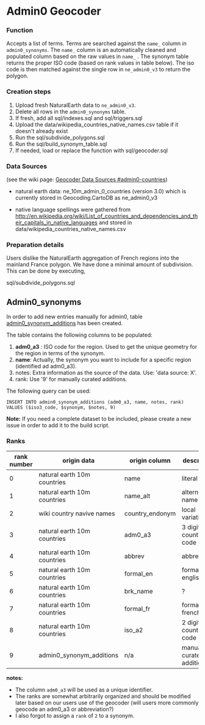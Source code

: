 Admin0 Geocoder
===============

### Function

Accepts a list of terms. Terms are searched against the ```name_``` column in ```admin0_synonyms```. The ```name_``` column is an automatically cleaned and populated column based on the raw values in ```name_``` . The synonym table returns the proper ISO code (based on rank values in table below). The iso code is then matched against the single row in ```ne_admin0_v3``` to return the polygon.

### Creation steps

1. Upload fresh NaturalEarth data to ```ne_admin0_v3```. 
2. Delete all rows in the ```admin0_synonyms``` table. 
3. If fresh, add all sql/indexes.sql and sql/triggers.sql
4. Upload the data/wikipedia_countries_native_names.csv table if it doesn't already exist
5. Run the sql/subdivide_polygons.sql 
6. Run the sql/build_synonym_table.sql
7. If needed, load or replace the function with sql/geocoder.sql

### Data Sources

(see the wiki page: [Geocoder Data Sources #admin0-countries](https://github.com/CartoDB/data-services/wiki/Geocoder-Datasources#admin0-countries))

- natural earth data: ne_10m_admin_0_countries (version 3.0) which is currently stored in Geocoding.CartoDB as ne_admin0_v3

- native language spellings were gathered from http://en.wikipedia.org/wiki/List_of_countries_and_dependencies_and_their_capitals_in_native_languages and stored in data/wikipedia_countries_native_names.csv

### Preparation details

Users dislike the NaturalEarth aggregation of French regions into the mainland France polygon. We have done a minimal amount of subdivision. This can be done by executing,

sql/subdivide_polygons.sql 

## Admin0_synonyms

In order to add new entries manually for admin0, table [admin0_synonym_additions](https://geocoding.cartodb.com/tables/admin0_synonym_additions) has been created.

The table contains the following columns to be populated:
1. **adm0_a3** : ISO code for the region. Used to get the unique geometry for the region in terms of the synonym.
2. **name**: Actually, the synonym you want to include for a specific region (identified ad adm0_a3).
3. notes: Extra information as the source of the data. Use: 'data source: X'.
4. rank: Use '9' for manually curated additions.

The following query can be used:

````
INSERT INTO admin0_synonym_additions (adm0_a3, name, notes, rank) VALUES ($iso3_code, $synonym, $notes, 9)
````

**Note:** If you need a complete dataset to be included, please create a new issue in order to add it to the build script.

### Ranks

| rank number | origin data                 | origin column | description          |
|-------------|-----------------------------|---------------|----------------------|
| 0           | natural earth 10m countries | name          | literal name     |
| 1           | natural earth 10m countries | name_alt      | alternate name       |
| 2           | wiki country navive names   | country_endonym |   local variation     |
| 3           | natural earth 10m countries | adm0_a3       | 3 digit country code |
| 4           | natural earth 10m countries | abbrev        | abbreviation         |
| 5           | natural earth 10m countries | formal_en     | formal english       |
| 6           | natural earth 10m countries | brk_name      | ?                    |
| 7           | natural earth 10m countries | formal_fr     | formal french        |
| 8           | natural earth 10m countries | iso_a2     | 2 digit country code        |
| 9           | admin0_synonym_additions | n/a     | manually curated additions       |

__notes:__ 

- The column `adm0_a3` will be used as a unique identifier.
- The ranks are somewhat arbitrarily organized and should be modified later based on our users use of the geocoder (will users more commonly geocode an adm0_a3 or abbreviation?) 
- I also forgot to assign a `rank` of `2` to a synonym.